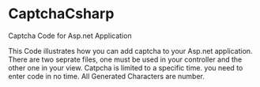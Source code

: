 # CaptchaCsharp

Captcha Code for Asp.net Application

This Code illustrates how you can add captcha to your Asp.net application. There are two seprate files, one must be used in your controller and the other one in your view. Catpcha is limited to a specific time. you need to enter code in no time. All Generated Characters are number.
